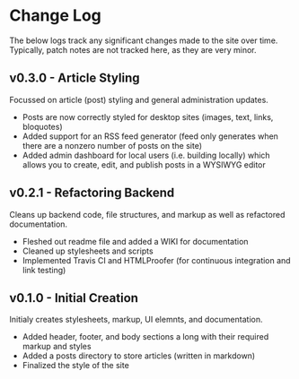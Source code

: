 # Change Log
The below logs track any significant changes made to the site over time. Typically, patch notes are not tracked here, as they are very minor.

## v0.3.0 - Article Styling
Focussed on article (post) styling and general administration updates.
- Posts are now correctly styled for desktop sites (images, text, links, bloquotes)
- Added support for an RSS feed generator (feed only generates when there are a nonzero number of posts on the site)
- Added admin dashboard for local users (i.e. building locally) which allows you to create, edit, and publish posts in a WYSIWYG editor

## v0.2.1 - Refactoring Backend
Cleans up backend code, file structures, and markup as well as refactored documentation.
- Fleshed out readme file and added a WIKI for documentation
- Cleaned up stylesheets and scripts
- Implemented Travis CI and HTMLProofer (for continuous integration and link testing)

## v0.1.0 - Initial Creation
Initialy creates stylesheets, markup, UI elemnts, and documentation.
- Added header, footer, and body sections a long with their required markup and styles
- Added a posts directory to store articles (written in markdown)
- Finalized the style of the site
